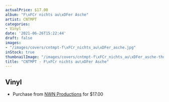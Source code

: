 ```yaml
---
actualPrice: $17.00
album: "F\xFCr nichts au\xDFer Asche"
artist: CNTMPT
categories:
- Vinyl
date: '2021-06-26T15:22:44'
draft: false
images:
- "/images/covers/cntmpt-f\xFCr_nichts_au\xDFer_asche.jpg"
inStock: true
thumbnailImage: "/images/covers/cntmpt-f\xFCr_nichts_au\xDFer_asche-thumb.jpg"
title: "CNTMPT - F\xFCr nichts au\xDFer Asche"
---
```


## Vinyl
* Purchase from [NWN Productions](http://shop.nwnprod.com/index.php?route=product/product&path=75&product_id=10241&sort=pd.name&order=ASC) for $17.00
